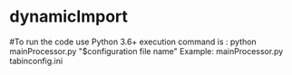 # dynamicImport

#To run the code use Python 3.6+
execution command is :
python mainProcessor.py "$configuration file name"
Example: mainProcessor.py tabinconfig.ini
